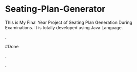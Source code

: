 # Seating-Plan-Generator

This is My Final Year Project of Seating Plan Generation During Examinations. It is totally developed using Java Language.




































































































.





















































#Done










































































































.




































































































































































































































































































































































































































































































.






































